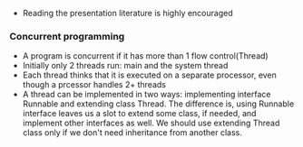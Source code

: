 - Reading the presentation literature is highly encouraged

### Concurrent programming
- A program is concurrent if it has more than 1 flow control(Thread)
- Initially only 2 threads run: main and the system thread
- Each thread thinks that it is executed on a separate processor, even though a prcessor handles 2+ threads
- A thread can be implemented in two ways: implementing interface Runnable and extending class Thread. The difference is, using Runnable interface leaves us a slot to extend some class, if needed, and implement other interfaces as well. We should use extending Thread class only if we don't need inheritance from another class.